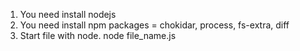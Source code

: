 1. You need install nodejs
2. You need install npm packages = chokidar, process, fs-extra, diff
3. Start file with node. node file_name.js